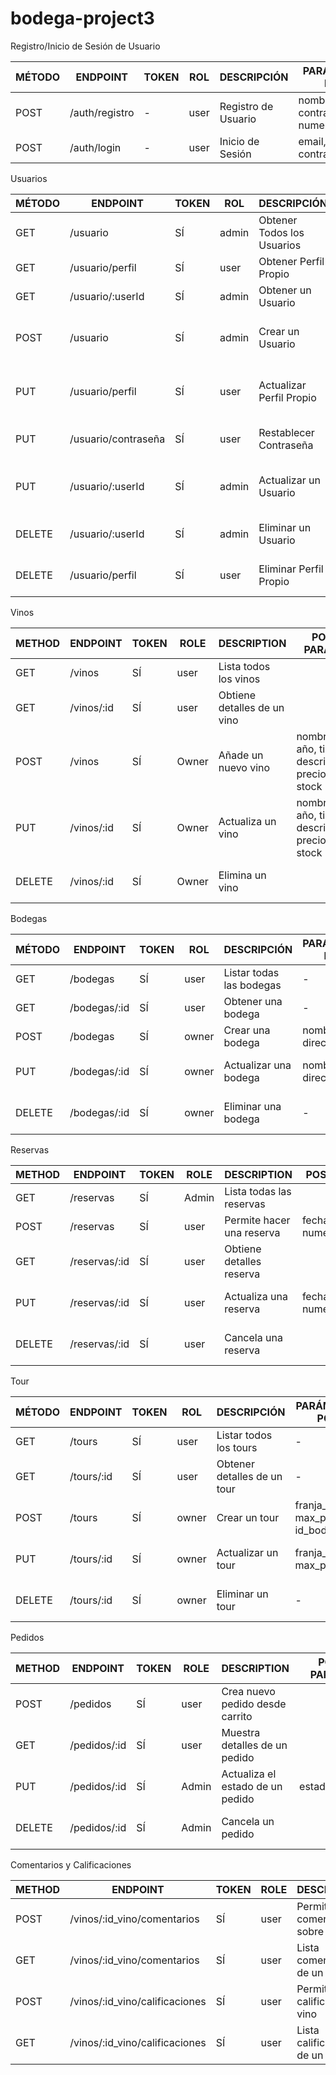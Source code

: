 # bodega-project3


Registro/Inicio de Sesión de Usuario


| MÉTODO | ENDPOINT       | TOKEN | ROL   | DESCRIPCIÓN          | PARÁMETROS POST                                   | DEVUELVE             |
|--------|----------------|-------|-------|----------------------|---------------------------------------------------|----------------------|
| POST   | /auth/registro | -     | user  | Registro de Usuario  | nombre, email, contraseña, rol, numero_telefono   | { token: token } |
| POST   | /auth/login    | -     | user  | Inicio de Sesión     | email, contraseña                                 | { token: token }     |


Usuarios


| MÉTODO | ENDPOINT          | TOKEN | ROL    | DESCRIPCIÓN            | PARÁMETROS POST                               | DEVUELVE                          |
|--------|-------------------|-------|--------|------------------------|-----------------------------------------------|-----------------------------------|
| GET    | /usuario          | SÍ    | admin  | Obtener Todos los Usuarios | parámetros de consulta                        | [{usuario}]                       |
| GET    | /usuario/perfil   | SÍ    | user   | Obtener Perfil Propio  |                                               | {usuario}                         |
| GET    | /usuario/:userId  | SÍ    | admin   | Obtener un Usuario     |                                               | {usuario}                         |
| POST   | /usuario          | SÍ    | admin  | Crear un Usuario       | userName, email, contraseña, país, fechaNacimiento, teléfono | {usuario}                 |
| PUT    | /usuario/perfil   | SÍ    | user   | Actualizar Perfil Propio | userName, email, contraseña, país, fechaNacimiento, teléfono | {mensaje: 'Perfil actualizado'}  |
| PUT    | /usuario/contraseña | SÍ  | user   | Restablecer Contraseña | contraseñaAntigua, nuevaContraseña, repetirNuevaContraseña   | {mensaje: 'Contraseña actualizada'} |
| PUT    | /usuario/:userId  | SÍ    | admin  | Actualizar un Usuario  | userName, email, contraseña, país, fechaNacimiento, teléfono | {mensaje: 'Usuario actualizado'} |
| DELETE | /usuario/:userId  | SÍ    | admin  | Eliminar un Usuario    | userId                                        | {mensaje: 'Usuario eliminado'}    |
| DELETE | /usuario/perfil   | SÍ    | user   | Eliminar Perfil Propio |                                               | {mensaje: 'Perfil eliminado'}     |


Vinos


| METHOD | ENDPOINT        | TOKEN | ROLE   | DESCRIPTION               | POST PARAMS                        | RETURNS                       |
|--------|-----------------|-------|--------|---------------------------|------------------------------------|-------------------------------|
| GET    | /vinos          | SÍ    | user   | Lista todos los vinos     |                                    | [{vino}]                      |
| GET    | /vinos/:id      | SÍ    | user   | Obtiene detalles de un vino|                                   | {vino}                        |
| POST   | /vinos          | SÍ    | Owner  | Añade un nuevo vino       | nombre, año, tipo, descripción, precio, stock | {message: 'Vino añadido'} |
| PUT    | /vinos/:id      | SÍ    | Owner  | Actualiza un vino         | nombre, año, tipo, descripción, precio, stock | {message: 'Vino actualizado'}|
| DELETE | /vinos/:id      | SÍ    | Owner  | Elimina un vino           |                                    | {message: 'Vino eliminado'}   |


Bodegas

| MÉTODO | ENDPOINT        | TOKEN | ROL       | DESCRIPCIÓN              | PARÁMETROS POST           | DEVUELVE                       |
|--------|-----------------|-------|-----------|--------------------------|---------------------------|-------------------------------|
| GET    | /bodegas        | SÍ    | user      | Listar todas las bodegas | -                         | [{bodega}]                    |
| GET    | /bodegas/:id    | SÍ    | user      | Obtener una bodega       | -                         | {bodega}                      |
| POST   | /bodegas        | SÍ    | owner     | Crear una bodega       | nombre, direccion         | {bodega}                      |
| PUT    | /bodegas/:id    | SÍ    | owner     | Actualizar una bodega   | nombre, direccion         | {mensaje: 'Bodega actualizada'} |
| DELETE | /bodegas/:id    | SÍ    | owner     | Eliminar una bodega     | -                         | {mensaje: 'Bodega eliminada'} |



Reservas


| METHOD | ENDPOINT           | TOKEN | ROLE   | DESCRIPTION                | POST PARAMS                | RETURNS                         |
|--------|--------------------|-------|--------|----------------------------|----------------------------|---------------------------------|
| GET    | /reservas          | SÍ    | Admin  | Lista todas las reservas   |                            | [{reserva}]                     |
| POST   | /reservas          | SÍ    | user   | Permite hacer una reserva  | fechaHora, numeroPersonas  | {reserva}                       |
| GET    | /reservas/:id      | SÍ    | user   | Obtiene detalles reserva   |                            | {reserva}                       |
| PUT    | /reservas/:id      | SÍ    | user   | Actualiza una reserva      | fechaHora, numeroPersonas  | {message: 'Reserva actualizada'}|
| DELETE | /reservas/:id      | SÍ    | user   | Cancela una reserva        |                            | {message: 'Reserva cancelada'}  |


Tour

| MÉTODO | ENDPOINT       | TOKEN | ROL       | DESCRIPCIÓN               | PARÁMETROS POST                         | DEVUELVE                       |
|--------|----------------|-------|-----------|---------------------------|-----------------------------------------|-------------------------------|
| GET    | /tours         | SÍ    | user     | Listar todos los tours     | -                                       | [{tour}]                      |
| GET    | /tours/:id     | SÍ    | user     | Obtener detalles de un tour| -                                       | {tour}                        |
| POST   | /tours         | SÍ    | owner    | Crear un tour                 | franja_horaria, max_personas, id_bodega | {tour}                        |
| PUT    | /tours/:id     | SÍ    | owner    | Actualizar un tour            | franja_horaria, max_personas            | {mensaje: 'Tour actualizado'} |
| DELETE | /tours/:id     | SÍ    | owner    | Eliminar un tour              | -                                       | {mensaje: 'Tour eliminado'}   |




Pedidos

| METHOD | ENDPOINT        | TOKEN | ROLE   | DESCRIPTION                      | POST PARAMS                | RETURNS                         |
|--------|-----------------|-------|--------|----------------------------------|----------------------------|---------------------------------|
| POST   | /pedidos        | SÍ    | user   | Crea nuevo pedido desde carrito  |                            | {pedido}                        |
| GET    | /pedidos/:id    | SÍ    | user   | Muestra detalles de un pedido    |                            | {pedido}                        |
| PUT    | /pedidos/:id    | SÍ    | Admin  | Actualiza el estado de un pedido | estadoPedido               | {message: 'Pedido actualizado'} |
| DELETE | /pedidos/:id    | SÍ    | Admin  | Cancela un pedido                |                            | {message: 'Pedido cancelado'}   |


Comentarios y Calificaciones


| METHOD | ENDPOINT                       | TOKEN | ROLE   | DESCRIPTION                      | POST PARAMS                 | RETURNS                            |
|--------|--------------------------------|-------|--------|----------------------------------|-----------------------------|------------------------------------|
| POST   | /vinos/:id_vino/comentarios    | SÍ    | user| Permite comentar sobre un vino   | textoComentario             | {comentario}                        |
| GET    | /vinos/:id_vino/comentarios    | SÍ   | user  | Lista comentarios de un vino     |                             | [{comentario}]                      |
| POST   | /vinos/:id_vino/calificaciones | SÍ   | user| Permite calificar un vino        | puntuacion                  | {calificacion}                      |
| GET    | /vinos/:id_vino/calificaciones |SÍ   | user  | Lista calificaciones de un vino|                             | [{calificacion}]                    |
